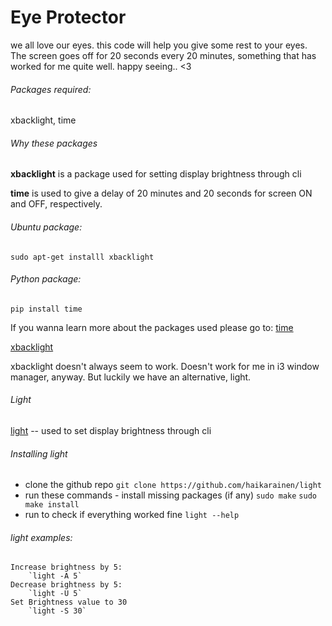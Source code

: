 # Eye Protector
we all love our eyes. this code will help you give some rest to your eyes.
The screen goes off for 20 seconds every 20 minutes, something that has worked for me quite well.
happy seeing.. <3

###### Packages required: 
xbacklight, time

###### Why these packages
**xbacklight** is a package used for setting display brightness through cli

**time** is used to give a delay of 20 minutes and 20 seconds for screen ON and OFF, respectively.

###### Ubuntu package: 
`sudo apt-get installl xbacklight`
###### Python package: 
`pip install time`

If you wanna learn more about the packages used please go to:
[time](https://docs.python.org/2/library/time.html)

[xbacklight](https://www.x.org/releases/X11R7.6/doc/man/man1/xbacklight.1.xhtml)

xbacklight doesn't always seem to work. Doesn't work for me in i3 window manager, anyway. But luckily we have an alternative, light.

###### Light
[light](https://github.com/haikarainen/light) -- used to set display brightness through cli

###### Installing light
- clone the github repo
	`git clone https://github.com/haikarainen/light`
- run these commands - install missing packages (if any)
	`sudo make`
	`sudo make install`
- run to check if everything worked fine
	`light --help`

###### light examples:
	Increase brightness by 5:
		`light -A 5`
	Decrease brightness by 5:
		`light -U 5`
	Set Brightness value to 30
		`light -S 30`